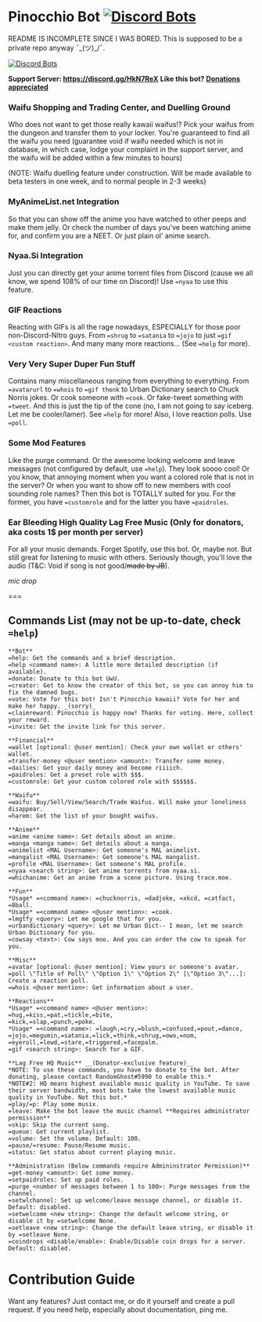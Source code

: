 # Pinocchio Bot [![Discord Bots](https://discordbots.org/api/widget/status/506878658607054849.svg)](https://discordbots.org/bot/506878658607054849)

README IS INCOMPLETE SINCE I WAS BORED. This is supposed to be a private repo anyway ¯\_(ツ)_/¯.

[![Discord Bots](https://discordbots.org/api/widget/506878658607054849.svg)](https://discordbots.org/bot/506878658607054849)

**Support Server: https://discord.gg/HkN7ReX**
**Like this bot? [Donations appreciated](https://www.patreon.com/RandomGhost)**

### Waifu Shopping and Trading Center, and Duelling Ground

Who does not want to get those really kawaii waifus!? Pick your waifus from the dungeon and transfer them to your locker. You're guaranteed to find all the waifu you need (guarantee void if waifu needed which is not in database, in which case, lodge your complaint in the support server, and the waifu will be added within a few minutes to hours)

(NOTE: Waifu duelling feature under construction. Will be made available to beta testers in one week, and to normal people in 2-3 weeks)

### MyAnimeList.net Integration

So that you can show off the anime you have watched to other peeps and make them jelly. Or check the number of days you've been watching anime for, and confirm you are a NEET. Or just plain ol' anime search.

### Nyaa.Si Integration

Just you can directly get your anime torrent files from Discord (cause we all know, we spend 108% of our time on Discord)! Use `=nyaa` to use this feature.

### GIF Reactions

Reacting with GIFs is all the rage nowadays, ESPECIALLY for those poor non-Discord-Nitro guys. From `=shrug` to `=satania` to `=jojo` to just `=gif <custom reaction>`. And many many more reactions... (See `=help` for more).

### Very Very Super Duper Fun Stuff

Contains many miscellaneous ranging from everything to everything. From `=avatarurl` to `=whois` to `=gif thonk` to Urban Dictionary search to Chuck Norris jokes.
Or cook someone with `=cook`. Or fake-tweet something with `=tweet`. And this is just the tip of the cone (no, I am not going to say iceberg. Let me be cooler/lamer). See `=help` for more!
Also, I love reaction polls. Use `=poll`.

### Some Mod Features 

Like the purge command. Or the awesome looking welcome and leave messages (not configured by default, use `=help`). They look soooo cool!
Or you know, that annoying moment when you want a colored role that is not in the server? Or when you want to show off to new members with cool sounding role names? Then this bot is TOTALLY suited for you. For the former, you have `=customrole` and for the latter you have `=paidroles`.

### Ear Bleeding High Quality Lag Free Music (Only for donators, aka costs 1$ per month per server)

For all your music demands. Forget Spotify, use this bot. Or, maybe not. But still great for listening to music with others.
Seriously though, you'll love the audio (T&C: Void if song is not good/~~made by JB~~).

*mic drop*

===

## Commands List (may not be up-to-date, check `=help`)
```
**Bot**
=help: Get the commands and a brief description.
=help <command name>: A little more detailed description (if available).
=donate: Donate to this bot UwU.
=creator: Get to know the creator of this bot, so you can annoy him to fix the damned bugs.
=vote: Vote for this bot! Isn't Pinocchio kawaii? Vote for her and make her happy. _(sorry)_
=claimreward: Pinocchio is happy now! Thanks for voting. Here, collect your reward.
=invite: Get the invite link for this server.

**Financial**
=wallet [optional: @user mention]: Check your own wallet or others' wallet.
=transfer-money <@user mention> <amount>: Transfer some money.
=dailies: Get your daily money and become riiiich.
=paidroles: Get a preset role with $$$.
=customrole: Get your custom colored role with $$$$$$.

**Waifu**
=waifu: Buy/Sell/View/Search/Trade Waifus. Will make your loneliness disappear.
=harem: Get the list of your bought waifus.

**Anime**
=anime <anime name>: Get details about an anime.
=manga <manga name>: Get details about a manga.
=animelist <MAL Username>: Get someone's MAL animelist.
=mangalist <MAL Username>: Get someone's MAL mangalist.
=profile <MAL Username>: Get someone's MAL profile.
=nyaa <search string>: Get anime torrents from nyaa.si.
=whichanime: Get an anime from a scene picture. Using trace.moe.

**Fun**
*Usage* =<command name>: =chucknorris, =dadjoke, =xkcd, =catfact, =8ball.
*Usage* =<command name> <@user mention>: =cook.
=lmgtfy <query>: Let me google that for you.
=urbandictionary <query>: Let me Urban Dict-- I mean, let me search Urban Dictionary for you.
=cowsay <text>: Cow says moo. And you can order the cow to speak for you.

**Misc**
=avatar [optional: @user mention]: View yours or someone's avatar.
=poll \"Title of Poll\" \"Option 1\" \"Option 2\" [\"Option 3\"...]: Create a reaction poll.
=whois <@user mention>: Get information about a user.

**Reactions**
*Usage* =<command name> <@user mention>: =hug,=kiss,=pat,=tickle,=bite,
=kick,=slap,=punch,=poke.
*Usage* =<command name>: =laugh,=cry,=blush,=confused,=pout,=dance,
=jojo,=megumin,=satania,=lick,=think,=shrug,=owo,=nom,
=eyeroll,=lewd,=stare,=triggered,=facepalm.
=gif <search string>: Search for a GIF.

**Lag Free HQ Music** __(Donator-exclusive feature)__
*NOTE: To use these commands, you have to donate to the bot. After donating, please contact RandomGhost#5990 to enable this.*
*NOTE#2: HQ means highest available music quality in YouTube. To save their server bandwidth, most bots take the lowest available music quality in YouTube. Not this bot.*
=play/=p: Play some musix.
=leave: Make the bot leave the music channel **Requires administrator permission**
=skip: Skip the current song.
=queue: Get current playlist.
=volume: Set the volume. Default: 100.
=pause/=resume: Pause/Resume music.
=status: Get status about current playing music.

**Administration (Below commands require Admininstrator Permission)**
=get-money <amount>: Get some money.
=setpaidroles: Set up paid roles.
=purge <number of messages between 1 to 100>: Purge messages from the channel.
=setwlchannel: Set up welcome/leave message channel, or disable it. Default: disabled.
=setwelcome <new string>: Change the default welcome string, or disable it by =setwelcome None.
=setleave <new string>: Change the default leave string, or disable it by =setleave None.
=coindrops <disable/enable>: Enable/Disable coin drops for a server. Default: disabled.
```

# Contribution Guide

Want any features? Just contact me, or do it yourself and create a pull request. If you need help, especially about documentation, ping me.
